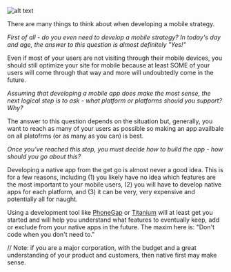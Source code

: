 ![alt text](http://blog.markerly.com/wp-content/uploads/2013/04/memes5_03.png)

There are many things to think about when developing a mobile strategy.

*First of all - do you even need to develop a mobile strategy? In today's day and age, the answer to this question is almost definitely "Yes!"*

Even if most of your users are not visiting through their mobile devices, you should still optimize your site for mobile because at least SOME of your users will come through that way and more will undoubtedly come in the future.

*Assuming that developing a mobile app does make the most sense, the next logical step is to ask - what platform or platforms should you support? Why?*

The answer to this question depends on the situation but, generally, you want to reach as many of your users as possible so making an app availbale on all platofrms (or as many as you can) is best.

*Once you've reached this step, you must decide how to build the app - how should you go about this?*

Developing a native app from the get go is almost never a good idea. This is for a few reasons, including (1) you likely have no idea which features are the most important to your mobile users, (2) you will have to develop native apps for each platform, and (3) it can be very, very expensive and potentially all for naught.

Using a development tool like [PhoneGap](http://www.phonegap.com) or [Titanium](http://www.appcelerator.com/titanium/) will at least get you started and will help you understand what features to eventually keep, add or exclude from your native apps in the future. The maxim here is: "Don't code when you don't need to."

 // Note: if you are a major corporation, with the budget and a great understanding of your product and customers, then native first may make sense.


